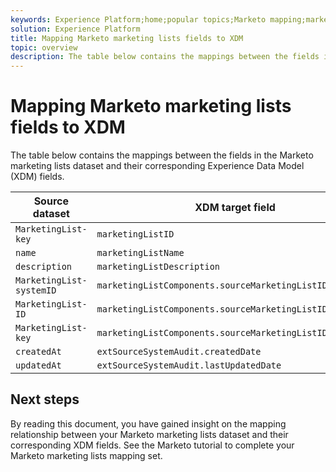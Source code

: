 ```yaml
---
keywords: Experience Platform;home;popular topics;Marketo mapping;marketo mapping;Marking lists mapping;marketing lists mapping;
solution: Experience Platform
title: Mapping Marketo marketing lists fields to XDM
topic: overview
description: The table below contains the mappings between the fields in the Marketo marketing lists dataset and their corresponding XDM fields.
---
```


# Mapping Marketo marketing lists fields to XDM

The table below contains the mappings between the fields in the Marketo marketing lists dataset and their corresponding Experience Data Model (XDM) fields.

| Source dataset | XDM target field |
| -------------- | ---------------- |
| `MarketingList-key` | `marketingListID` |
| `name` | `marketingListName` |
| `description` | `marketingListDescription` |
| `MarketingList-systemID` | `marketingListComponents.sourceMarketingListID.systemID` |
| `MarketingList-ID` | `marketingListComponents.sourceMarketingListID.ID` |
| `MarketingList-key` | `marketingListComponents.sourceMarketingListID.key` |
| `createdAt` | `extSourceSystemAudit.createdDate` |
| `updatedAt` | `extSourceSystemAudit.lastUpdatedDate` |

## Next steps

By reading this document, you have gained insight on the mapping relationship between your Marketo marketing lists dataset and their corresponding XDM fields. See the Marketo tutorial to complete your Marketo marketing lists mapping set.
